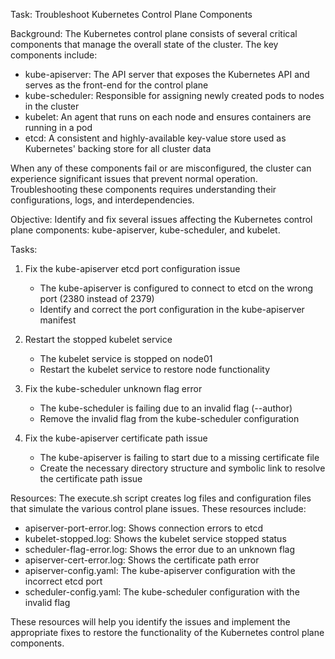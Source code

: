 Task: Troubleshoot Kubernetes Control Plane Components

Background:
The Kubernetes control plane consists of several critical components that manage the overall state of the cluster. The key components include:
- kube-apiserver: The API server that exposes the Kubernetes API and serves as the front-end for the control plane
- kube-scheduler: Responsible for assigning newly created pods to nodes in the cluster
- kubelet: An agent that runs on each node and ensures containers are running in a pod
- etcd: A consistent and highly-available key-value store used as Kubernetes' backing store for all cluster data

When any of these components fail or are misconfigured, the cluster can experience significant issues that prevent normal operation. Troubleshooting these components requires understanding their configurations, logs, and interdependencies.

Objective:
Identify and fix several issues affecting the Kubernetes control plane components: kube-apiserver, kube-scheduler, and kubelet.

Tasks:
1. Fix the kube-apiserver etcd port configuration issue
   - The kube-apiserver is configured to connect to etcd on the wrong port (2380 instead of 2379)
   - Identify and correct the port configuration in the kube-apiserver manifest

2. Restart the stopped kubelet service
   - The kubelet service is stopped on node01
   - Restart the kubelet service to restore node functionality

3. Fix the kube-scheduler unknown flag error
   - The kube-scheduler is failing due to an invalid flag (--author)
   - Remove the invalid flag from the kube-scheduler configuration

4. Fix the kube-apiserver certificate path issue
   - The kube-apiserver is failing to start due to a missing certificate file
   - Create the necessary directory structure and symbolic link to resolve the certificate path issue

Resources:
The execute.sh script creates log files and configuration files that simulate the various control plane issues. These resources include:
- apiserver-port-error.log: Shows connection errors to etcd
- kubelet-stopped.log: Shows the kubelet service stopped status
- scheduler-flag-error.log: Shows the error due to an unknown flag
- apiserver-cert-error.log: Shows the certificate path error
- apiserver-config.yaml: The kube-apiserver configuration with the incorrect etcd port
- scheduler-config.yaml: The kube-scheduler configuration with the invalid flag

These resources will help you identify the issues and implement the appropriate fixes to restore the functionality of the Kubernetes control plane components.

